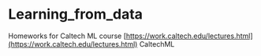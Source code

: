 # Learning_from_data

Homeworks for Caltech ML course [https://work.caltech.edu/lectures.html](https://work.caltech.edu/lectures.html)
CaltechML

